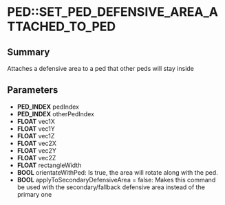 # PED::SET_PED_DEFENSIVE_AREA_ATTACHED_TO_PED

## Summary
Attaches a defensive area to a ped that other peds will stay inside

## Parameters
* **PED_INDEX** pedIndex
* **PED_INDEX** otherPedIndex
* **FLOAT** vec1X
* **FLOAT** vec1Y
* **FLOAT** vec1Z
* **FLOAT** vec2X
* **FLOAT** vec2Y
* **FLOAT** vec2Z
* **FLOAT** rectangleWidth
* **BOOL** orientateWithPed: Is true, the area will rotate along with the ped.
* **BOOL** applyToSecondaryDefensiveArea = false: Makes this command be used with the secondary/fallback defensive area instead of the primary one